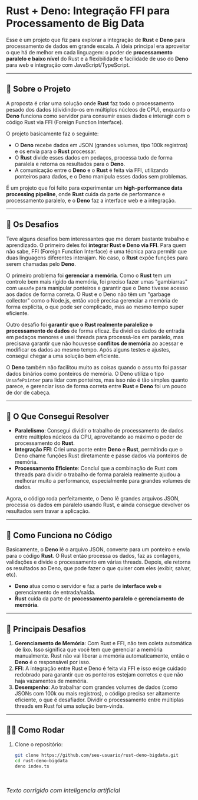 # **Rust + Deno: Integração FFI para Processamento de Big Data**

Esse é um projeto que fiz para explorar a integração de **Rust** e **Deno** para processamento de dados em grande escala. A ideia principal era aproveitar o que há de melhor em cada linguagem: o poder de **processamento paralelo e baixo nível** do Rust e a flexibilidade e facilidade de uso do **Deno** para web e integração com JavaScript/TypeScript. 

---

## 🧠 **Sobre o Projeto**

A proposta é criar uma solução onde **Rust** faz todo o processamento pesado dos dados (dividindo-os em múltiplos núcleos de CPU), enquanto o **Deno** funciona como servidor para consumir esses dados e interagir com o código Rust via FFI (Foreign Function Interface).

O projeto basicamente faz o seguinte:
- O **Deno** recebe dados em JSON (grandes volumes, tipo 100k registros) e os envia para o **Rust** processar.
- O **Rust** divide esses dados em pedaços, processa tudo de forma paralela e retorna os resultados para o **Deno**.
- A comunicação entre o **Deno** e o **Rust** é feita via FFI, utilizando ponteiros para dados, e o Deno manipula esses dados sem problemas.

É um projeto que foi feito para experimentar um **high-performance data processing pipeline**, onde **Rust** cuida da parte de performance e processamento paralelo, e o **Deno** faz a interface web e a integração.

---

## 🚧 **Os Desafios**

Teve alguns desafios bem interessantes que me deram bastante trabalho e aprendizado. O primeiro deles foi **integrar Rust e Deno via FFI**. Para quem não sabe, FFI (Foreign Function Interface) é uma técnica para permitir que duas linguagens diferentes interajam. No caso, o **Rust** expõe funções para serem chamadas pelo **Deno**. 

O primeiro problema foi **gerenciar a memória**. Como o **Rust** tem um controle bem mais rígido da memória, foi preciso fazer umas "gambiarras" com `unsafe` para manipular ponteiros e garantir que o Deno tivesse acesso aos dados de forma correta. O Rust e o Deno não têm um "garbage collector" como o Node.js, então você precisa gerenciar a memória de forma explícita, o que pode ser complicado, mas ao mesmo tempo super eficiente.

Outro desafio foi **garantir que o Rust realmente paralelize o processamento de dados** de forma eficaz. Eu dividi os dados de entrada em pedaços menores e usei threads para processá-los em paralelo, mas precisava garantir que não houvesse **conflitos de memória** ao acessar e modificar os dados ao mesmo tempo. Após alguns testes e ajustes, consegui chegar a uma solução bem eficiente.

O **Deno** também não facilitou muito as coisas quando o assunto foi passar dados binários como ponteiros de memória. O Deno utiliza o tipo `UnsafePointer` para lidar com ponteiros, mas isso não é tão simples quanto parece, e gerenciar isso de forma correta entre **Rust** e **Deno** foi um pouco de dor de cabeça.

---

## 🚀 **O Que Consegui Resolver**

- **Paralelismo**: Consegui dividir o trabalho de processamento de dados entre múltiplos núcleos da CPU, aproveitando ao máximo o poder de processamento do **Rust**.
- **Integração FFI**: Criei uma ponte entre **Deno** e **Rust**, permitindo que o Deno chame funções Rust diretamente e passe dados via ponteiros de memória.
- **Processamento Eficiente**: Concluí que a combinação de Rust com threads para dividir o trabalho de forma paralela realmente ajudou a melhorar muito a performance, especialmente para grandes volumes de dados.

Agora, o código roda perfeitamente, o Deno lê grandes arquivos JSON, processa os dados em paralelo usando Rust, e ainda consegue devolver os resultados sem travar a aplicação.

---

## 🔧 **Como Funciona no Código**

Basicamente, o **Deno** lê o arquivo JSON, converte para um ponteiro e envia para o código **Rust**. O Rust então processa os dados, faz as contagens, validações e divide o processamento em várias threads. Depois, ele retorna os resultados ao Deno, que pode fazer o que quiser com eles (exibir, salvar, etc).

- **Deno** atua como o servidor e faz a parte de **interface web** e gerenciamento de entrada/saída.
- **Rust** cuida da parte de **processamento paralelo** e **gerenciamento de memória**.

---

## 🚨 **Principais Desafios**

1. **Gerenciamento de Memória**: Com Rust e FFI, não tem coleta automática de lixo. Isso significa que você tem que gerenciar a memória manualmente. Rust não vai liberar a memória automaticamente, então o **Deno** é o responsável por isso.
2. **FFI**: A integração entre Rust e Deno é feita via FFI e isso exige cuidado redobrado para garantir que os ponteiros estejam corretos e que não haja vazamentos de memória.
3. **Desempenho**: Ao trabalhar com grandes volumes de dados (como JSONs com 100k ou mais registros), o código precisa ser altamente eficiente, o que é desafiador. Dividir o processamento entre múltiplas threads em Rust foi uma solução bem-vinda.

---

## 🧑‍💻 **Como Rodar**

1. Clone o repositório:
   ```bash
   git clone https://github.com/seu-usuario/rust-deno-bigdata.git
   cd rust-deno-bigdata
   deno index.ts
<br>
<br>
<i><span style="font-size:1rem; text">Texto corrigido com inteligencia artificial</span></i>